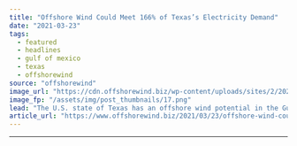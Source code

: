 ```yaml
---
title: "Offshore Wind Could Meet 166% of Texas’s Electricity Demand"
date: "2021-03-23"
tags: 
  - featured
  - headlines
  - gulf of mexico
  - texas
  - offshorewind
source: "offshorewind"
image_url: "https://cdn.offshorewind.biz/wp-content/uploads/sites/2/2020/11/10113408/600-MW-OWF-in-Gulf-of-Mexico-study_NREL_BOEM.png"
image_fp: "/assets/img/post_thumbnails/17.png"
lead: "The U.S. state of Texas has an offshore wind potential in the Gulf of"
article_url: "https://www.offshorewind.biz/2021/03/23/offshore-wind-could-meet-166-of-texas-electricity-demand/"
---
```


---
